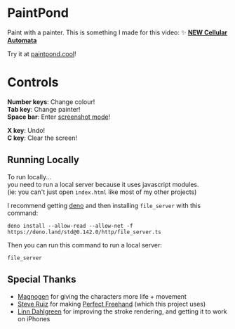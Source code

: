 # PaintPond
Paint with a painter. This is something I made for this video: ✨ **[NEW Cellular Automata](https://youtu.be/WMJ1H3Ai-qs)**

Try it at [paintpond.cool](https://paintpond.cool)!

# Controls
**Number keys**: Change colour!<br>
**Tab key**: Change painter!<br>
**Space bar**: Enter [screenshot mode](docs/screenshot-mode.md)!

**X key**: Undo!<br>
**C key**: Clear the screen!<br>

## Running Locally
To run locally...<br>
you need to run a local server because it uses javascript modules.<br>
(ie: you can't just open `index.html` like most of my other projects)<br>

I recommend getting [deno](https://deno.land)
and then installing `file_server` with this command:
```
deno install --allow-read --allow-net -f https://deno.land/std@0.142.0/http/file_server.ts
```
Then you can run this command to run a local server:
```
file_server
```

## Special Thanks
* [Magnogen](https://magnogen.net/) for giving the characters more life + movement
* [Steve Ruiz](https://www.steveruiz.me/) for making [Perfect Freehand](https://github.com/steveruizok/perfect-freehand) (which this project uses)
* [Linn Dahlgreen](https://github.com/SimplyLinn) for improving the stroke rendering, and getting it to work on iPhones
